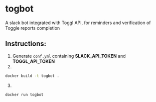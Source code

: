 # togbot
A slack bot integrated with Toggl API, for reminders and verification of Toggle reports completion


## Instructions:
1. Generate `conf.yml` containing **SLACK_API_TOKEN** and **TOGGL_API_TOKEN**
2.  
```bash
docker build -t togbot .
```

3.  
```bash
docker run togbot
```